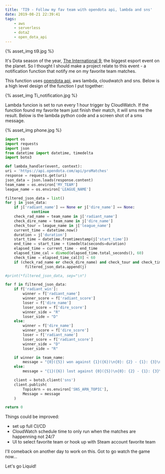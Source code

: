 ```yaml
---
title: 'TI9 - Follow my fav team with opendota api, lambda and sns'
date: 2019-08-21 22:39:41
tags:
    - aws
    - serverless
    - dota2
    - open_dota_api
---
```


{% asset_img ti9.jpg %}

It's Dota season of the year, [The International 9](https://liquipedia.net/dota2/The_International/2019), the biggest esport event on the planet. So I thought I should make a project relate to this event - a notification function that notify me on my favorite team matches.

This function uses [opendota api](https://docs.opendota.com/), aws lambda, cloudwatch and sns.  Below is a high level design of the function I put together:

{% asset_img Ti_notification.jpg %}

Lambda funcion is set to run every 1 hour trigger by CloudWatch. If the function found my favorite team just finish their match, it will sms me the result. Below is the lambda python code and a screen shot of a sms message.

{% asset_img phone.jpg %}

```python
import os
import requests
import json
from datetime import datetime, timedelta
import boto3

def lambda_handler(event, context):
uri = 'https://api.opendota.com/api/proMatches'
response = requests.get(uri)
json_data = json.loads(response.content)
team_name = os.environ['MY_TEAM']
league_name = os.environ['LEAGUE_NAME']

filtered_json_data = list()
for j in json_data:
    if j['radiant_name'] == None or j['dire_name'] == None:
            continue
    check_rad_name = team_name in j['radiant_name']
    check_dire_name = team_name in j['dire_name']
    check_tour = league_name in j['league_name']
    current_time = datetime.now()
    duration = j['duration']
    start_time = datetime.fromtimestamp(j['start_time'])
    end_time = start_time + timedelta(seconds=duration)
    elapsed_time = current_time - end_time
    elapsed_time_cal = divmod(elapsed_time.total_seconds(), 60)
    check_time = elapsed_time_cal[0] < 60
    if (check_rad_name or check_dire_name) and check_tour and check_time:
         filtered_json_data.append(j)

#print(*filtered_json_data, sep="\n")

for f in filtered_json_data:
    if f['radiant_win']:
        winner = f['radiant_name']
        winner_score = f['radiant_score']
        loser = f['dire_name']
        loser_score = f['dire_score']
        winner_side = "R"
        loser_side = "D"
    else:
        winner = f['dire_name']
        winner_score = f['dire_score']
        loser = f['radiant_name']
        loser_score = f['radiant_score']
        winner_side = "D"
        loser_side = "R"

    if winner in team_name:
        message = "{0}({5}) won against {1}({6})\n{0}: {2} - {1}: {3}\nGame duration {4:.0f} minutes".format(winner, loser, winner_score, loser_score, f['duration']/60,winner_side,loser_side)
    else:
        message = "{1}({6}) lost against {0}({5})\n{0}: {2} - {1}: {3}\nGame duration {4:.0f} minutes".format(winner, loser, winner_score, loser_score, f['duration']/60,winner_side,loser_side)

    client = boto3.client('sns')
    client.publish(
        TopicArn = os.environ['SNS_ARN_TOPIC'],
        Message = message
    )

return 0
```
Things could be improved:
- set up full CI/CD
- CloudWatch schedule time to only run when the matches are happenning not 24/7
- UI to select favorite team or hook up with Steam account favorite team

I'll comeback on another day to work on this. Got to go watch the game now...

Let's go Liquid!
